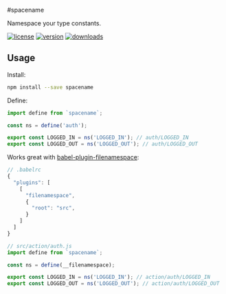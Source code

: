 #spacename

Namespace your type constants.

[![license](http://img.shields.io/npm/l/spacename.svg?style=flat)](https://www.npmjs.com/package/spacename)
[![version](http://img.shields.io/npm/v/spacename.svg?style=flat)](https://www.npmjs.com/package/spacename)
[![downloads](http://img.shields.io/npm/dm/spacename.svg?style=flat)](https://www.npmjs.com/package/spacename)

## Usage

Install:
```sh
npm install --save spacename
```

Define:

```js
import define from `spacename`;

const ns = define('auth');

export const LOGGED_IN = ns('LOGGED_IN'); // auth/LOGGED_IN
export const LOGGED_OUT = ns('LOGGED_OUT'); // auth/LOGGED_OUT

```

Works great with [babel-plugin-filenamespace](https://www.npmjs.com/package/babel-plugin-filenamespace):

```js
// .babelrc
{
  "plugins": [
    [
      "filenamespace",
      {
        "root": "src",
      }
    ]
  ]
}

```

```js
// src/action/auth.js
import define from `spacename`;

const ns = define(__filenamespace);

export const LOGGED_IN = ns('LOGGED_IN'); // action/auth/LOGGED_IN
export const LOGGED_OUT = ns('LOGGED_OUT'); // action/auth/LOGGED_OUT

```
